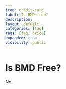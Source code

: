 ```yaml
---
icon: credit-card
label: Is BMD free?
description: 
layout: defualt
categories: [faq]
tags: [faq, price]
expanded: true
visibility: public
---
```

# Is BMD Free?
No.
